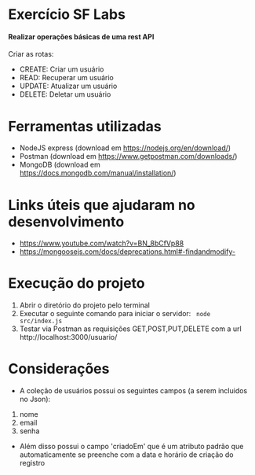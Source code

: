 # Exercício SF Labs

#### Realizar operações básicas de uma rest API 
Criar as rotas:
- CREATE: Criar um usuário 
- READ: Recuperar um usuário
- UPDATE: Atualizar um usuário
- DELETE: Deletar um usuário
  
# Ferramentas utilizadas
- NodeJS express (download em https://nodejs.org/en/download/)
- Postman (download em https://www.getpostman.com/downloads/)
- MongoDB (download em https://docs.mongodb.com/manual/installation/)

# Links úteis que ajudaram no desenvolvimento

- https://www.youtube.com/watch?v=BN_8bCfVp88
- https://mongoosejs.com/docs/deprecations.html#-findandmodify-

# Execução do projeto

1. Abrir o diretório do projeto pelo terminal
2. Executar o seguinte comando para iniciar o servidor:
<code> node src/index.js </code>
3. Testar via Postman as requisições GET,POST,PUT,DELETE com a url http://localhost:3000/usuario/

# Considerações

- A coleção de usuários possui os seguintes campos (a serem incluidos no Json):
1. nome
2. email
3. senha
- Além disso possui o campo 'criadoEm' que é um atributo padrão que automaticamente se preenche com a data e horário de criação do registro
